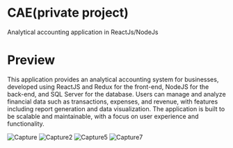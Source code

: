 # CAE(private project)
Analytical accounting application in ReactJs/NodeJs
# Preview
This application provides an analytical accounting system for businesses, developed using ReactJS and Redux for the front-end, NodeJS for the back-end, and SQL Server for the database. Users can manage and analyze financial data such as transactions, expenses, and revenue, with features including report generation and data visualization. The application is built to be scalable and maintainable, with a focus on user experience and functionality.

![Capture](https://github.com/Bachir-Ahmed-Rachid/CAE/assets/99692801/218d7af6-4c3c-4923-8393-6b03b3726783)
![Capture2](https://github.com/Bachir-Ahmed-Rachid/CAE/assets/99692801/406761f0-1a0c-4f26-8d53-d9415bb284e4)
![Capture5](https://github.com/Bachir-Ahmed-Rachid/CAE/assets/99692801/2f006529-feb5-41af-9bb7-5029eb5ed408)
![Capture7](https://github.com/Bachir-Ahmed-Rachid/CAE/assets/99692801/f1fd6ad6-e969-48f5-87e9-681295f256d0)
